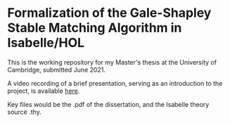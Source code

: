 ﻿# Formalization of the Gale-Shapley Stable Matching Algorithm in Isabelle/HOL

This is the working repository for my Master's thesis at the University of Cambridge, submitted June 2021.

A video recording of a brief presentation, serving as an introduction to the project, is available [here](https://youtu.be/AuTtBHOpicU).

Key files would be the .pdf of the dissertation, and the Isabelle theory source .thy.
